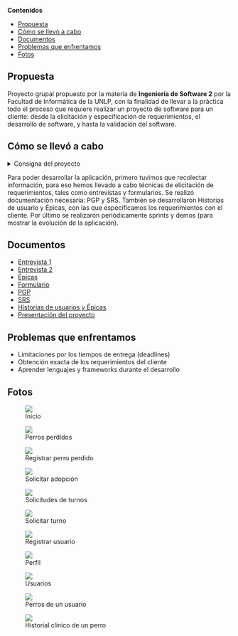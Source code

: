 **Contenidos**

- [Propuesta](#propuesta)
- [Cómo se llevó a cabo](#como-se-llevo-a-cabo)
- [Documentos](#documentos)
- [Problemas que enfrentamos](#problemas-que-enfrentamos)
- [Fotos](#fotos)

## Propuesta

Proyecto grupal propuesto por la materia de **Ingeniería de Software 2** por la Facultad de Informática de la UNLP, con la finalidad de llevar a la práctica todo el proceso que requiere realizar un proyecto de software para un cliente: desde la elicitación y especificación de requerimientos, el desarrollo de software, y hasta la validación del software.

## Cómo se llevó a cabo<a name="como-se-llevo-a-cabo"></a>

<details>
  <summary> Consigna del proyecto </summary>

> Realización de un proyecto (en grupo) pasando por todas sus etapas:
>
> 1. Contacto con el cliente para conocer sus necesidades
> 2. Documentar toda la información obtenida y otras características del proyecto
> 3. Armar lista de tareas a realizar y estimar tiempos
> 4. Desarrollar el sistema en partes
> 5. Mostrar cada una de esas partes al cliente y obtener feedback
> 6. Analizar resultado final obtenido / resultado esperado
>
> Un día van a la facultad y encuentran el siguiente anuncio en cartelera:
>
> El año pasado, junto con mi colega Lucía, abrimos una veterinaria exclusiva para perros. Nos ha ido muy bien y, aparte de dar el servicio de veterinaria clásico, tenemos ganas de expandir nuestro negocio y sumar otros servicios que ayuden a vincular a las personas con perritos: adopción, pérdida y búsqueda de perros, contacto con cuidadores y paseadores, entre otros.
> Nos gustaría tener todo unificado en una misma aplicación para que, tanto nuestros clientes como personas que no lo son, tengan la posibilidad de usar nuestros servicios de una forma rápida y sencilla. ¿Alguien me puede ayudar a llevar a cabo esta idea? De ser así, me pueden contactar a ofertasproyecto@gmail.com.
> Gracias!
> Pedro
>
> El grupo interesado deberá enviar un mail al correo electrónico
> especificado para ponerse en contacto con el cliente!

</details>

Para poder desarrollar la aplicación, primero tuvimos que recolectar información, para eso hemos llevado a cabo técnicas de elicitación de requerimientos, tales como entrevistas y formularios. Se realizó documentación necesaria: PGP y SRS. También se desarrollaron Historias de usuario y Épicas, con las que especificamos los requerimientos con el cliente. Por último se realizaron periódicamente sprints y demos (para mostrar la evolución de la aplicación).

## Documentos

- [Entrevista 1](https://github.com/nachoeg/ohmydog-frontend/blob/main/documentos/Entrevista%201.pdf)
- [Entrevista 2](https://github.com/nachoeg/ohmydog-frontend/blob/main/documentos/Entrevista%202.pdf)
- [Épicas](https://github.com/nachoeg/ohmydog-frontend/blob/main/documentos/Epicas.pdf)
- [Formulario](https://github.com/nachoeg/ohmydog-frontend/blob/main/documentos/Formulario.pdf)
- [PGP](https://github.com/nachoeg/ohmydog-frontend/blob/main/documentos/PGP.pdf)
- [SRS](https://github.com/nachoeg/ohmydog-frontend/blob/main/documentos/SRS.pdf)
- [Historias de usuarios y Épicas](https://docs.google.com/spreadsheets/d/1MgKM998vGrZ_yDUb7xU_Y097s3BRoNG01ysYdMDWCj0/edit?usp=sharing)
- [Presentación del proyecto](https://docs.google.com/presentation/d/1lYKr4kY5BDAVSMm8j2br_BdNCMftV7wBZwPqXtQHlu0/edit?usp=sharing)

## Problemas que enfrentamos

- Limitaciones por los tiempos de entrega (deadlines)
- Obtención exacta de los requerimientos del cliente
- Aprender lenguajes y frameworks durante el desarrollo

## Fotos

<figure>

  <img src="https://raw.githubusercontent.com/nachoeg/ohmydog-frontend/main/screenshots/inicio.webp">
  
  <figcaption>Inicio</figcaption>

</figure>

<figure>

  <img src="https://raw.githubusercontent.com/nachoeg/ohmydog-frontend/main/screenshots/perdidos.webp">
  
  <figcaption>Perros perdidos</figcaption>

</figure>

<figure>

<img src="https://raw.githubusercontent.com/nachoeg/ohmydog-frontend/main/screenshots/registrar-perro-perdido.webp">

  <figcaption>Registrar perro perdido</figcaption>

</figure>

<figure>

<img src="https://raw.githubusercontent.com/nachoeg/ohmydog-frontend/main/screenshots/solicitar-adopcion.webp">

  <figcaption>Solicitar adopción</figcaption>

</figure>

<figure>

<img src="https://raw.githubusercontent.com/nachoeg/ohmydog-frontend/main/screenshots/ver-turnos.webp">

  <figcaption>Solicitudes de turnos</figcaption>

</figure>

<figure>

<img src="https://raw.githubusercontent.com/nachoeg/ohmydog-frontend/main/screenshots/solicitar-turno.webp">

  <figcaption>Solicitar turno</figcaption>

</figure>

<figure>

<img src="https://raw.githubusercontent.com/nachoeg/ohmydog-frontend/main/screenshots/registrar%20usuario.webp">

  <figcaption>Registrar usuario</figcaption>

</figure>

<figure>

<img src="https://raw.githubusercontent.com/nachoeg/ohmydog-frontend/main/screenshots/perfil.webp">

  <figcaption>Perfil</figcaption>

</figure>

<figure>

<img src="https://raw.githubusercontent.com/nachoeg/ohmydog-frontend/main/screenshots/usuarios.webp">

  <figcaption>Usuarios</figcaption>

</figure>

<figure>

<img src="https://raw.githubusercontent.com/nachoeg/ohmydog-frontend/main/screenshots/perros.webp">

  <figcaption>Perros de un usuario</figcaption>

</figure>

<figure>

<img src="https://raw.githubusercontent.com/nachoeg/ohmydog-frontend/main/screenshots/historial-clinico.webp">

  <figcaption>Historial clínico de un perro</figcaption>

</figure>
